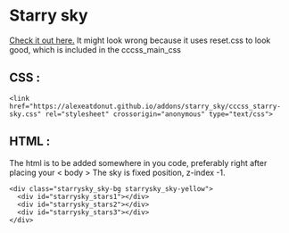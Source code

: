 # Starry sky

<a href="https://alexeatdonut.github.io/addons/starry_sky/cccss_starry-sky.html">Check it out here.<a/> It might look wrong because it uses reset.css to look good, which is included in the cccss_main_css

## CSS :

    <link href="https://alexeatdonut.github.io/addons/starry_sky/cccss_starry-sky.css" rel="stylesheet" crossorigin="anonymous" type="text/css">

## HTML :

The html is to be added somewhere in you code, preferably right after placing your < body >
The sky is fixed position, z-index -1.

    <div class="starrysky_sky-bg starrysky_sky-yellow">
      <div id="starrysky_stars1"></div>
      <div id="starrysky_stars2"></div>
      <div id="starrysky_stars3"></div>
    </div>
